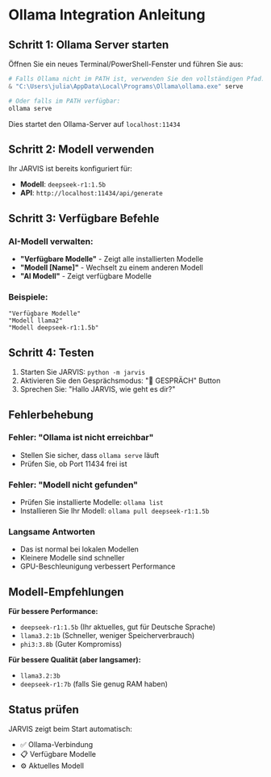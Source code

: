 # Ollama Integration Anleitung

## Schritt 1: Ollama Server starten

Öffnen Sie ein neues Terminal/PowerShell-Fenster und führen Sie aus:

```powershell
# Falls Ollama nicht im PATH ist, verwenden Sie den vollständigen Pfad:
& "C:\Users\julia\AppData\Local\Programs\Ollama\ollama.exe" serve

# Oder falls im PATH verfügbar:
ollama serve
```

Dies startet den Ollama-Server auf `localhost:11434`

## Schritt 2: Modell verwenden

Ihr JARVIS ist bereits konfiguriert für:
- **Modell**: `deepseek-r1:1.5b`
- **API**: `http://localhost:11434/api/generate`

## Schritt 3: Verfügbare Befehle

### AI-Modell verwalten:
- **"Verfügbare Modelle"** - Zeigt alle installierten Modelle
- **"Modell [Name]"** - Wechselt zu einem anderen Modell
- **"AI Modell"** - Zeigt verfügbare Modelle

### Beispiele:
```
"Verfügbare Modelle"
"Modell llama2"
"Modell deepseek-r1:1.5b"
```

## Schritt 4: Testen

1. Starten Sie JARVIS: `python -m jarvis`
2. Aktivieren Sie den Gesprächsmodus: "💬 GESPRÄCH" Button
3. Sprechen Sie: "Hallo JARVIS, wie geht es dir?"

## Fehlerbehebung

### Fehler: "Ollama ist nicht erreichbar"
- Stellen Sie sicher, dass `ollama serve` läuft
- Prüfen Sie, ob Port 11434 frei ist

### Fehler: "Modell nicht gefunden"
- Prüfen Sie installierte Modelle: `ollama list`
- Installieren Sie Ihr Modell: `ollama pull deepseek-r1:1.5b`

### Langsame Antworten
- Das ist normal bei lokalen Modellen
- Kleinere Modelle sind schneller
- GPU-Beschleunigung verbessert Performance

## Modell-Empfehlungen

**Für bessere Performance:**
- `deepseek-r1:1.5b` (Ihr aktuelles, gut für Deutsche Sprache)
- `llama3.2:1b` (Schneller, weniger Speicherverbrauch)
- `phi3:3.8b` (Guter Kompromiss)

**Für bessere Qualität (aber langsamer):**
- `llama3.2:3b`
- `deepseek-r1:7b` (falls Sie genug RAM haben)

## Status prüfen

JARVIS zeigt beim Start automatisch:
- ✅ Ollama-Verbindung
- 📋 Verfügbare Modelle
- ⚙️ Aktuelles Modell